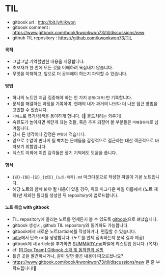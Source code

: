 # TIL
- gitbook url : http://bit.ly/tilkwon
- gitbook comment : https://www.gitbook.com/book/kwonkwon73/til/discussions/new
- github TIL repository : https://github.com/kwonkwon73/TIL

#### 목적
- 그날그날 기억할만한 내용을 저장합니다.
- 초보자가 한 번에 모든 것을 이해하려 욕심내지 않습니다.
- 무엇을 이해하고, 앞으로 더 공부해야 하는지 파악할 수 있습니다.

#### 방법
- 하나의 노트엔 지금 집중해야 하는 한 가지 `문제(제목)`만 기록합니다.
- 문제를 해결하는 과정을 기록하여, 현재의 내가 과거의 나보다 더 나은 접근 방법을 고민할 수 있습니다.  
- `키워드`로 복기/검색을 용이하게 합니다. (🤞 볼드처리는 외우기)
- 숙련도가 높아지면 깨닫게 되는 것들, 혹은 추후 되짚어 볼 부분들은 `미해결문제`로 남겨둡니다.
- 당시 든 생각이나 감정은 `멘탈`에 적습니다.
- 앞으로 수없이 만나게 될 빡치는 문제들을 감정적으로 접근하는 대신 객관적으로 바라보기 위함입니다.   
- 텍스트 이외에 이런 감각들은 장기 기억에도 도움을 줍니다.

#### 형식
- `{년}-{월}-{일}_{번호}_{노트-제목}.md` 마크다운으로 작성한 파일이 기본 노트입니다.
- 해당 노트와 함께 봐야 될 내용이 있을 경우, 위의 마크다운 파일 이름에서 {노트 제목}만 제외한 폴더를 생성한 뒤 repository에 업로드합니다.

#### 노트 복습 with gitbook
- TIL repository에 올리는 노트를 언제든지 볼 수 있도록 [gitbook][1]으로 펴냈습니다.
- gitbook 생성시, github TIL repository와 동기화도 가능합니다.
- gitbook에서 새로운 노트(article)를 작성하거나, 편집할 수 있습니다.    
- [bitly][2]에서 단축 url을 생성합니다. (노트를 언제 접속하는지 분석 결과 제공)
- gitbook에 새 article을 추가하면 [SUMMARY.md](SUMMARY.md)파일에 리스트업 됩니다. (목차) 
- cf. [[R Dev Team] Gitbook 소개 및 동작원리 설명][3]
- 틀린 곳을 발견하시거나, 같이 알면 좋은 내용이 떠오르셨나요?
- https://www.gitbook.com/book/kwonkwon73/til/discussions/new 한 줄 부탁드립니다!🙇

[1]:https://www.gitbook.com/
[2]:https://bitly.com/
[3]:https://youtu.be/PcsUJ00fwD4

